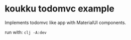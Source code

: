 # koukku todomvc example

Implements todomvc like app with MaterialUI components.

run with: `clj -A:dev`
